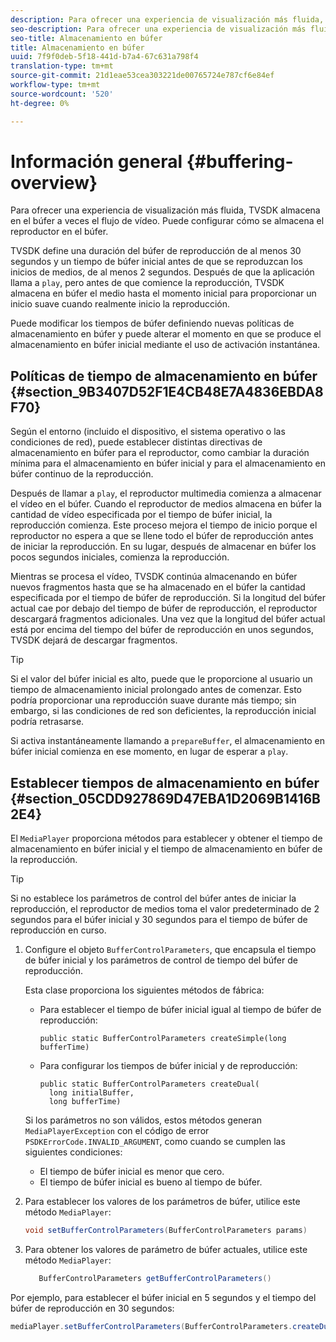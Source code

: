 ```yaml
---
description: Para ofrecer una experiencia de visualización más fluida, TVSDK almacena en el búfer a veces el flujo de vídeo. Puede configurar cómo se almacena el reproductor en el búfer.
seo-description: Para ofrecer una experiencia de visualización más fluida, TVSDK almacena en el búfer a veces el flujo de vídeo. Puede configurar cómo se almacena el reproductor en el búfer.
seo-title: Almacenamiento en búfer
title: Almacenamiento en búfer
uuid: 7f9f0deb-5f18-441d-b7a4-67c631a798f4
translation-type: tm+mt
source-git-commit: 21d1eae53cea303221de00765724e787cf6e84ef
workflow-type: tm+mt
source-wordcount: '520'
ht-degree: 0%

---
```



# Información general {#buffering-overview}

Para ofrecer una experiencia de visualización más fluida, TVSDK almacena en el búfer a veces el flujo de vídeo. Puede configurar cómo se almacena el reproductor en el búfer.

TVSDK define una duración del búfer de reproducción de al menos 30 segundos y un tiempo de búfer inicial antes de que se reproduzcan los inicios de medios, de al menos 2 segundos. Después de que la aplicación llama a `play`, pero antes de que comience la reproducción, TVSDK almacena en búfer el medio hasta el momento inicial para proporcionar un inicio suave cuando realmente inicio la reproducción.

Puede modificar los tiempos de búfer definiendo nuevas políticas de almacenamiento en búfer y puede alterar el momento en que se produce el almacenamiento en búfer inicial mediante el uso de activación instantánea.

## Políticas de tiempo de almacenamiento en búfer {#section_9B3407D52F1E4CB48E7A4836EBDA8F70}

Según el entorno (incluido el dispositivo, el sistema operativo o las condiciones de red), puede establecer distintas directivas de almacenamiento en búfer para el reproductor, como cambiar la duración mínima para el almacenamiento en búfer inicial y para el almacenamiento en búfer continuo de la reproducción.

Después de llamar a `play`, el reproductor multimedia comienza a almacenar el vídeo en el búfer. Cuando el reproductor de medios almacena en búfer la cantidad de vídeo especificada por el tiempo de búfer inicial, la reproducción comienza. Este proceso mejora el tiempo de inicio porque el reproductor no espera a que se llene todo el búfer de reproducción antes de iniciar la reproducción. En su lugar, después de almacenar en búfer los pocos segundos iniciales, comienza la reproducción.

Mientras se procesa el vídeo, TVSDK continúa almacenando en búfer nuevos fragmentos hasta que se ha almacenado en el búfer la cantidad especificada por el tiempo de búfer de reproducción. Si la longitud del búfer actual cae por debajo del tiempo de búfer de reproducción, el reproductor descargará fragmentos adicionales. Una vez que la longitud del búfer actual está por encima del tiempo del búfer de reproducción en unos segundos, TVSDK dejará de descargar fragmentos.

>[!TIP]
>
>Si el valor del búfer inicial es alto, puede que le proporcione al usuario un tiempo de almacenamiento inicial prolongado antes de comenzar. Esto podría proporcionar una reproducción suave durante más tiempo; sin embargo, si las condiciones de red son deficientes, la reproducción inicial podría retrasarse.

Si activa instantáneamente llamando a `prepareBuffer`, el almacenamiento en búfer inicial comienza en ese momento, en lugar de esperar a `play`.

## Establecer tiempos de almacenamiento en búfer {#section_05CDD927869D47EBA1D2069B1416B2E4}

El `MediaPlayer` proporciona métodos para establecer y obtener el tiempo de almacenamiento en búfer inicial y el tiempo de almacenamiento en búfer de la reproducción.

>[!TIP]
>
>Si no establece los parámetros de control del búfer antes de iniciar la reproducción, el reproductor de medios toma el valor predeterminado de 2 segundos para el búfer inicial y 30 segundos para el tiempo de búfer de reproducción en curso.

1. Configure el objeto `BufferControlParameters`, que encapsula el tiempo de búfer inicial y los parámetros de control de tiempo del búfer de reproducción.

   Esta clase proporciona los siguientes métodos de fábrica:

   * Para establecer el tiempo de búfer inicial igual al tiempo de búfer de reproducción:

      ```
      public static BufferControlParameters createSimple(long bufferTime)
      ```

   * Para configurar los tiempos de búfer inicial y de reproducción:

      ```
      public static BufferControlParameters createDual( 
        long initialBuffer,  
        long bufferTime)
      ```
   Si los parámetros no son válidos, estos métodos generan `MediaPlayerException` con el código de error `PSDKErrorCode.INVALID_ARGUMENT`, como cuando se cumplen las siguientes condiciones:

   * El tiempo de búfer inicial es menor que cero.
   * El tiempo de búfer inicial es bueno al tiempo de búfer.


1. Para establecer los valores de los parámetros de búfer, utilice este método `MediaPlayer`:

   ```java
   void setBufferControlParameters(BufferControlParameters params)
   ```

1. Para obtener los valores de parámetro de búfer actuales, utilice este método `MediaPlayer`:

   ```java
      BufferControlParameters getBufferControlParameters()  
   ```

<!--<a id="example_DE0580B3AD404635825D3301C1F096B6"></a>-->

Por ejemplo, para establecer el búfer inicial en 5 segundos y el tiempo del búfer de reproducción en 30 segundos:

```java
mediaPlayer.setBufferControlParameters(BufferControlParameters.createDual(5000, 30000));
```
